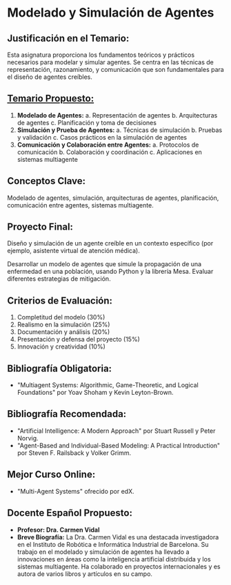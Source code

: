 # Modelado y Simulación de Agentes

## Justificación en el Temario:

Esta asignatura proporciona los fundamentos teóricos y prácticos necesarios para modelar y simular agentes. Se centra en las técnicas de representación, razonamiento, y comunicación que son fundamentales para el diseño de agentes creíbles.

## [Temario Propuesto:](Modelado%20y%20Simulacio%CC%81n%20de%20Agentes%20f89b66069aa140cf8682b8598bfaa94a/Temario%20Propuesto%2008c623bd1f9d429297e2f4cc365aa501.md)

1. **Modelado de Agentes:**
a. Representación de agentes
b. Arquitecturas de agentes
c. Planificación y toma de decisiones
2. **Simulación y Prueba de Agentes:**
a. Técnicas de simulación
b. Pruebas y validación
c. Casos prácticos en la simulación de agentes
3. **Comunicación y Colaboración entre Agentes:**
a. Protocolos de comunicación
b. Colaboración y coordinación
c. Aplicaciones en sistemas multiagente

## Conceptos Clave:

Modelado de agentes, simulación, arquitecturas de agentes, planificación, comunicación entre agentes, sistemas multiagente.

## Proyecto Final: 

Diseño y simulación de un agente creíble en un contexto específico (por ejemplo, asistente virtual de atención médica).

Desarrollar un modelo de agentes que simule la propagación de una enfermedad en una población, usando Python y la librería Mesa. Evaluar diferentes estrategias de mitigación.

## Criterios de Evaluación:

1. Completitud del modelo (30%)
2. Realismo en la simulación (25%)
3. Documentación y análisis (20%)
4. Presentación y defensa del proyecto (15%)
5. Innovación y creatividad (10%)

## Bibliografía Obligatoria:

- "Multiagent Systems: Algorithmic, Game-Theoretic, and Logical Foundations" por Yoav Shoham y Kevin Leyton-Brown.

## Bibliografía Recomendada:

- "Artificial Intelligence: A Modern Approach" por Stuart Russell y Peter Norvig.
- "Agent-Based and Individual-Based Modeling: A Practical Introduction" por Steven F. Railsback y Volker Grimm.

## Mejor Curso Online:

- "Multi-Agent Systems" ofrecido por edX.

## Docente Español Propuesto:

- **Profesor: Dra. Carmen Vidal**
- **Breve Biografía:** La Dra. Carmen Vidal es una destacada investigadora en el Instituto de Robótica e Informática Industrial de Barcelona. Su trabajo en el modelado y simulación de agentes ha llevado a innovaciones en áreas como la inteligencia artificial distribuida y los sistemas multiagente. Ha colaborado en proyectos internacionales y es autora de varios libros y artículos en su campo.